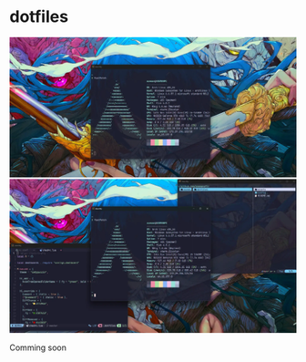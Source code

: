 # dotfiles

![preview](/assets/preview.webp)
![preview-all](/assets/preview-all.webp)

Comming soon

